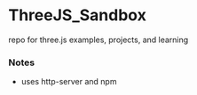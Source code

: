 # ThreeJS_Sandbox

repo for three.js examples, projects, and learning

### Notes
- uses http-server and npm
